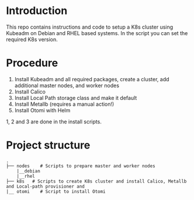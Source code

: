 # Introduction
This repo contains instructions and code to setup a K8s cluster using Kubeadm on Debian and RHEL based systems. In the script you can set the required K8s version.

# Procedure

1. Install Kubeadm and all required packages, create a cluster, add additional master nodes, and worker nodes
2. Install Calico
3. Install Local Path storage class and make it default
4. Install Metallb (requires a manual action!)
5. Install Otomi with Helm

1, 2 and 3 are done in the install scripts.

# Project structure
```
.
├── nodes    # Scripts to prepare master and worker nodes
    |__debian
    |__rhel
├── k8s   # Scripts to create K8s cluster and install Calico, Metallb and Local-path provisioner and 
|__ otomi    # Script to install Otomi

